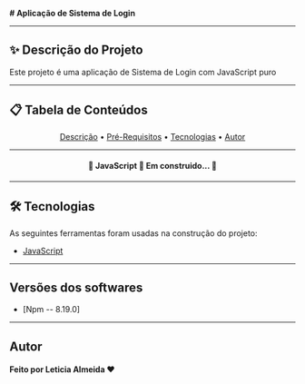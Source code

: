 **# Aplicação de Sistema de Login**
<hr>

## ✨ Descrição do Projeto
<p>Este projeto é uma aplicação de Sistema de Login com JavaScript puro</p>
<hr>

## 📋 Tabela de Conteúdos
<p align="center">
 <a href="#descrição">Descrição</a> •
 <a href="#pre-requisitos">Pré-Requisitos</a> • 
 <a href="#tecnologias">Tecnologias</a> • 
 <a href="#autor">Autor</a>
</p>
<hr>
<h4 align="center"> 
	🚧  JavaScript  🚀 Em construido...  🚧
</h4>
<hr>



## 🛠️ Tecnologias

As seguintes ferramentas foram usadas na construção do projeto:

- [JavaScript](https://www.typescriptlang.org/)


<hr>

## Versões dos softwares
- [Npm -- 8.19.0]

<hr>

## Autor
#### Feito por Leticia Almeida ❤️
